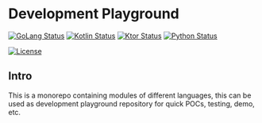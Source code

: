 # Development Playground

[![GoLang Status](https://img.shields.io/github/actions/workflow/status/usrivastava92/playground/golang-build.yml?logo=goland&branch=master)](https://github.com/usrivastava92/playground/actions)
[![Kotlin Status](https://img.shields.io/github/actions/workflow/status/usrivastava92/playground/golang-build.yml?logo=springboot&branch=master)](https://github.com/usrivastava92/playground/actions)
[![Ktor Status](https://img.shields.io/github/actions/workflow/status/usrivastava92/playground/golang-build.yml?logo=kotlin&branch=master)](https://github.com/usrivastava92/playground/actions)
[![Python Status](https://img.shields.io/github/actions/workflow/status/usrivastava92/playground/golang-build.yml?logo=python&branch=master)](https://github.com/usrivastava92/playground/actions)

[![License](https://img.shields.io/github/license/usrivastava92/playground)](https://github.com/usrivastava92/playgound/blob/master/LICENSE)

## Intro

This is a monorepo containing modules of different languages, this can be used as development playground repository for quick POCs, testing, demo, etc.
